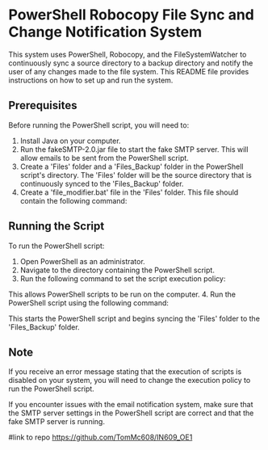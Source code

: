 # PowerShell Robocopy File Sync and Change Notification System

This system uses PowerShell, Robocopy, and the FileSystemWatcher to continuously sync a source directory to a backup directory and notify the user of any changes made to the file system. This README file provides instructions on how to set up and run the system.

## Prerequisites

Before running the PowerShell script, you will need to:

1. Install Java on your computer.
2. Run the fakeSMTP-2.0.jar file to start the fake SMTP server. This will allow emails to be sent from the PowerShell script.
3. Create a 'Files' folder and a 'Files_Backup' folder in the PowerShell script's directory. The 'Files' folder will be the source directory that is continuously synced to the 'Files_Backup' folder.
4. Create a 'file_modifier.bat' file in the 'Files' folder. This file should contain the following command:



## Running the Script

To run the PowerShell script:

1. Open PowerShell as an administrator.
2. Navigate to the directory containing the PowerShell script.
3. Run the following command to set the script execution policy:


This allows PowerShell scripts to be run on the computer.
4. Run the PowerShell script using the following command:

This starts the PowerShell script and begins syncing the 'Files' folder to the 'Files_Backup' folder.


## Note

If you receive an error message stating that the execution of scripts is disabled on your system, you will need to change the execution policy to run the PowerShell script. 

If you encounter issues with the email notification system, make sure that the SMTP server settings in the PowerShell script are correct and that the fake SMTP server is running. 


#link to repo 
https://github.com/TomMc608/IN609_OE1


